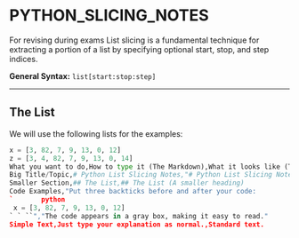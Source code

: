 # PYTHON_SLICING_NOTES
For revising during exams 
List slicing is a fundamental technique for extracting a portion of a list by specifying optional start, stop, and step indices.

**General Syntax:** `list[start:stop:step]`

---

## The List

We will use the following lists for the examples:

```python
x = [3, 82, 7, 9, 13, 0, 12]
z = [3, 4, 82, 7, 9, 13, 0, 14]
What you want to do,How to type it (The Markdown),What it looks like (The Result)
Big Title/Topic,# Python List Slicing Notes,"# Python List Slicing Notes (A large, bold heading)"
Smaller Section,## The List,## The List (A smaller heading)
Code Examples,"Put three backticks before and after your code: 
`       python  
 x = [3, 82, 7, 9, 13, 0, 12] 
` ` ``","The code appears in a gray box, making it easy to read."
Simple Text,Just type your explanation as normal.,Standard text.
